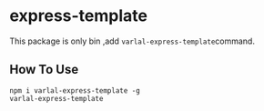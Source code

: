 # express-template

This package is only bin ,add `varlal-express-template`command.

## How To Use

```
npm i varlal-express-template -g
varlal-express-template
```
